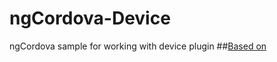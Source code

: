 # ngCordova-Device
ngCordova sample for working with device plugin
##[Based on](http://christekh.com/2015/07/25/ng-cordova-and-ionic-device/)
